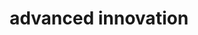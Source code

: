 ---
title : "advanced innovation"
layout: "product"
description: "Technologies is about advancement, and innovation is to come out with something original and unique, and MHR is combining this tow terms together, to make high quality and affordable helmet for all motorcycle riders."
image : "images/hero-image/7.png"


######### about ###############
about:
  enable : true
  title : "PRODUCT"
  content : "Line-up"
  image : "images/hero-image/7.png"
  name: 'Discover More'
  pre: '#'
  url: 'helmet'


########### Product ##########
product:
  enable : true
  section : "EXPLORE OUR HELMET LINE-UP"
  title: 'Helmets'
  vision_item:
  - title : "FULL FACE"
    section: 'Helmets'
    image : "images/vision/helmet.png"
    content : "A sturdy protection for your head, covers the entirehead and chin area to provide full protection, and the only moving part of the helmet is the visor."
    link : "https://mhrracing.com/index.php?route=product/manufacturer/info&manufacturer_id=1"
    name: 'Buy Now'
    
  - title : "flip up"
    section: 'Helmets'
    image : "images/vision/helmet.png"
    content : "Sits perfectly in the middle of Open Face and Full FaceHelmet. A well preferred helmet by the commuters who also loves occasional long weekend trips."
    link : "https://mhrracing.com/index.php?route=product/manufacturer/info&manufacturer_id=1"
    name: 'Buy Now'
    
  - title : "open face"
    section: 'Helmets'
    image : "images/vision/helmet.png"
    content : "Provides motorcyclist an enhanced airflow, a decent protection, comfort and have longer visor which adds weather protection when you need it."
    link : "https://mhrracing.com/index.php?route=product/manufacturer/info&manufacturer_id=1"
    name: 'Buy Now'


########### funfacts ##########
funfacts:
  enable : false
  title : "AERO DYNAMIC."
  content : "The aerodynamic design of our helmets helps in dealing with turbulence which minimize noises on the road. And with multiple intake and exhaust channels to provide airflow to reduce the drag pressure for a comfortable trip."
  image : "images/hero-image/7.png"
    
########### Career ############
career:
  enable : false
  title : "DURABLE."
  content : "Any good helmet should be able to withstand wear, pressure and damage. MHR's helmet will protect you from the environment you’re riding in, whether it be inclement weather or debris and bugs hitting your visor."
  image : "images/technical/4.png"

---